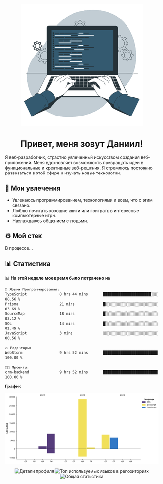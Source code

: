 <div align="center">
  <img width="400" src="assets/main_pic.webp" alt="">
  <h1>Привет, меня зовут Даниил!</h1>
</div>

Я веб-разработчик, страстно увлеченный искусством создания веб-приложений. Меня вдохновляет возможность превращать идеи в функциональные и креативные веб-решения. Я стремлюсь постоянно развиваться в этой сфере и изучать новые технологии.

## :game_die: Мои увлечения

* Увлекаюсь программированием, технологиями и всем, что с этим связано.
* Люблю почитать хорошие книги или поиграть в интересные компьютерные игры.
* Наслаждаюсь общением с людьми.

## :gear: Мой стек

В процессе...

## :bar_chart: Статистика

<!--START_SECTION:waka-->
📊 **На этой неделе мое время было потрачено на** 

```text
💬 Языки Программирования: 
TypeScript               8 hrs 44 mins       ██████████████████████░░░   88.56 % 
Prisma                   21 mins             █░░░░░░░░░░░░░░░░░░░░░░░░   03.69 % 
SourceMap                18 mins             █░░░░░░░░░░░░░░░░░░░░░░░░   03.12 % 
SQL                      14 mins             █░░░░░░░░░░░░░░░░░░░░░░░░   02.45 % 
JavaScript               3 mins              ░░░░░░░░░░░░░░░░░░░░░░░░░   00.56 % 

🔥 Редакторы: 
WebStorm                 9 hrs 52 mins       █████████████████████████   100.00 % 

🐱‍💻 Проекты: 
crm-backend              9 hrs 52 mins       █████████████████████████   100.00 % 
```

**График**

![Lines of Code chart](https://raw.githubusercontent.com/daniilgrigorev01/daniilgrigorev01/main/assets/bar_graph.png)


<!--END_SECTION:waka-->

<div align="center">
  <img src="http://github-profile-summary-cards.vercel.app/api/cards/profile-details?username=daniilgrigorev01&theme=github" alt="Детали профиля">
  <img src="http://github-profile-summary-cards.vercel.app/api/cards/repos-per-language?username=daniilgrigorev01&theme=github" alt="Топ используемых языков в репозиториях">
  <img src="http://github-profile-summary-cards.vercel.app/api/cards/stats?username=daniilgrigorev01&theme=github" alt="Общая статистика">
</div>
